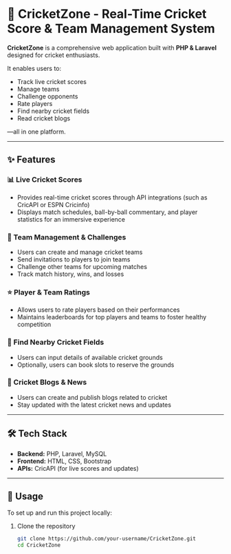 # 🏏 CricketZone - Real-Time Cricket Score & Team Management System

**CricketZone** is a comprehensive web application built with **PHP & Laravel** designed for cricket enthusiasts.

It enables users to:

- Track live cricket scores  
- Manage teams  
- Challenge opponents  
- Rate players  
- Find nearby cricket fields  
- Read cricket blogs  

—all in one platform.

---

## ✨ Features

### 📊 Live Cricket Scores

- Provides real-time cricket scores through API integrations (such as CricAPI or ESPN Cricinfo)  
- Displays match schedules, ball-by-ball commentary, and player statistics for an immersive experience

### 👥 Team Management & Challenges

- Users can create and manage cricket teams  
- Send invitations to players to join teams  
- Challenge other teams for upcoming matches  
- Track match history, wins, and losses

### ⭐ Player & Team Ratings

- Allows users to rate players based on their performances  
- Maintains leaderboards for top players and teams to foster healthy competition

### 📍 Find Nearby Cricket Fields

- Users can input details of available cricket grounds  
- Optionally, users can book slots to reserve the grounds

### 📝 Cricket Blogs & News

- Users can create and publish blogs related to cricket  
- Stay updated with the latest cricket news and updates

---

## 🛠️ Tech Stack

- **Backend:** PHP, Laravel, MySQL  
- **Frontend:** HTML, CSS, Bootstrap  
- **APIs:** CricAPI (for live scores and updates)

---

## 🚀 Usage

To set up and run this project locally:

1. Clone the repository  
   ```bash
   git clone https://github.com/your-username/CricketZone.git
   cd CricketZone










 
 

